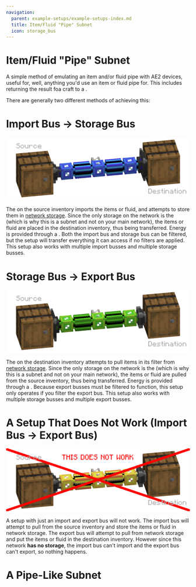 ```yaml
---
navigation:
  parent: example-setups/example-setups-index.md
  title: Item/Fluid "Pipe" Subnet
  icon: storage_bus
---
```

# Item/Fluid "Pipe" Subnet
A simple method of emulating an item and/or fluid pipe with AE2 devices, useful for, well, anything you'd use an item or fluid pipe for.
This includes returning the result foa  craft to a <ItemLink id="pattern_provider"/>.

There are generally two different methods of achieving this:
# Import Bus -> Storage Bus

![The import-storage option](../assets/assemblies/import_storage_pipe.png)

The <ItemLink id="import_bus"/> on the source inventory imports the items or fluid, and attempts to store them in [network storage](../ae2-mechanics/import-export-storage.md).
Since the only storage on the network is the <ItemLink id="storage_bus"/> (which is why this is a subnet and not on your main network), the items or fluid
are placed in the destination inventory, thus being transferred. Energy is provided through a <ItemLink id="quartz_fiber"/>.
Both the import bus and storage bus can be filtered, but the setup will transfer everything it can access if no filters are applied.
This setup also works with multiple import busses and multiple storage busses.

# Storage Bus -> Export Bus

![The storage-export option](../assets/assemblies/storage_export_pipe.png)

The <ItemLink id="export_bus"/> on the destination inventory attempts to pull items in its filter from [network storage](../ae2-mechanics/import-export-storage.md).
Since the only storage on the network is the <ItemLink id="storage_bus"/> (which is why this is a subnet and not on your main network), the items or fluid
are pulled from the source inventory, thus being transferred. Energy is provided through a <ItemLink id="quartz_fiber"/>.
Because export busses must be filtered to function, this setup only operates if you filter the export bus.
This setup also works with multiple storage busses and multiple export busses.

# A Setup That Does Not Work (Import Bus -> Export Bus)

![This Does Not Work](../assets/assemblies/import_export_pipe.png)

A setup with just an import and export bus will not work. The import bus will attempt to pull from the source inventory
and store the items or fluid in network storage. The export bus will attempt to pull from network storage and put the
items or fluid in the destination inventory. However since this network **has no storage**, the import bus can't import
and the export bus can't export, so nothing happens.

# A Pipe-Like Subnet

